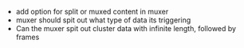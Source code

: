 * add option for split or muxed content in muxer
* muxer should spit out what type of data its triggering
* Can the muxer spit out cluster data with infinite length, followed by frames
